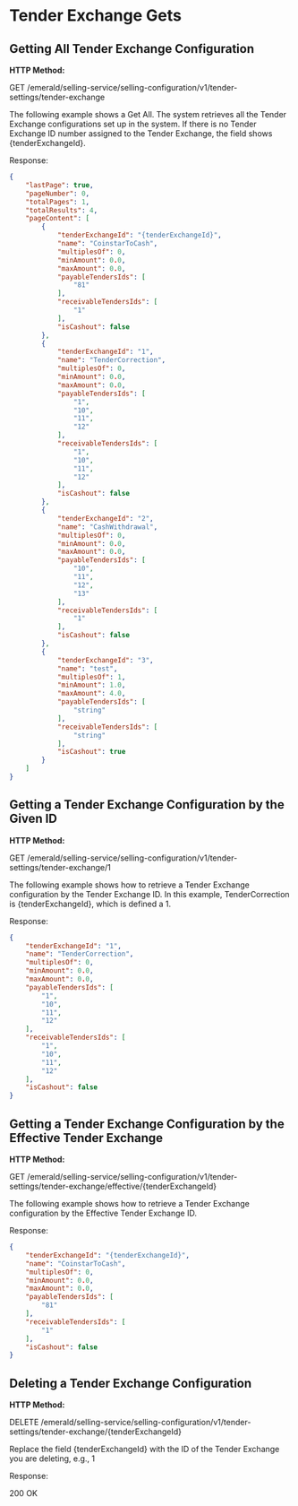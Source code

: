 # Tender Exchange Gets

## Getting All Tender Exchange Configuration

**HTTP Method:**

GET
/emerald/selling-service/selling-configuration/v1/tender-settings/tender-exchange

The following example shows a Get All. The system retrieves all the Tender Exchange configurations set up in the system.
If there is no Tender Exchange ID number assigned to the Tender Exchange, the field shows {tenderExchangeId}.

Response:

```json
{
    "lastPage": true,
    "pageNumber": 0,
    "totalPages": 1,
    "totalResults": 4,
    "pageContent": [
        {
            "tenderExchangeId": "{tenderExchangeId}",
            "name": "CoinstarToCash",
            "multiplesOf": 0,
            "minAmount": 0.0,
            "maxAmount": 0.0,
            "payableTendersIds": [
                "81"
            ],
            "receivableTendersIds": [
                "1"
            ],
            "isCashout": false
        },
        {
            "tenderExchangeId": "1",
            "name": "TenderCorrection",
            "multiplesOf": 0,
            "minAmount": 0.0,
            "maxAmount": 0.0,
            "payableTendersIds": [
                "1",
                "10",
                "11",
                "12"
            ],
            "receivableTendersIds": [
                "1",
                "10",
                "11",
                "12"
            ],
            "isCashout": false
        },
        {
            "tenderExchangeId": "2",
            "name": "CashWithdrawal",
            "multiplesOf": 0,
            "minAmount": 0.0,
            "maxAmount": 0.0,
            "payableTendersIds": [
                "10",
                "11",
                "12",
                "13"
            ],
            "receivableTendersIds": [
                "1"
            ],
            "isCashout": false
        },
        {
            "tenderExchangeId": "3",
            "name": "test",
            "multiplesOf": 1,
            "minAmount": 1.0,
            "maxAmount": 4.0,
            "payableTendersIds": [
                "string"
            ],
            "receivableTendersIds": [
                "string"
            ],
            "isCashout": true
        }
    ]
}

```

## Getting a Tender Exchange Configuration by the Given ID

**HTTP Method:**

GET
/emerald/selling-service/selling-configuration/v1/tender-settings/tender-exchange/1

The following example shows how to retrieve a Tender Exchange configuration by the Tender Exchange ID. In this example, TenderCorrection is {tenderExchangeId}, which is defined a 1.

Response:

```json
{
    "tenderExchangeId": "1",
    "name": "TenderCorrection",
    "multiplesOf": 0,
    "minAmount": 0.0,
    "maxAmount": 0.0,
    "payableTendersIds": [
        "1",
        "10",
        "11",
        "12"
    ],
    "receivableTendersIds": [
        "1",
        "10",
        "11",
        "12"
    ],
    "isCashout": false
}
```

## Getting a Tender Exchange Configuration by the Effective Tender Exchange

**HTTP Method:**

GET
/emerald/selling-service/selling-configuration/v1/tender-settings/tender-exchange/effective/{tenderExchangeId}

The following example shows how to retrieve a Tender Exchange configuration by the Effective Tender Exchange ID.

Response:

```json
{
    "tenderExchangeId": "{tenderExchangeId}",
    "name": "CoinstarToCash",
    "multiplesOf": 0,
    "minAmount": 0.0,
    "maxAmount": 0.0,
    "payableTendersIds": [
        "81"
    ],
    "receivableTendersIds": [
        "1"
    ],
    "isCashout": false
}
```

## Deleting a Tender Exchange Configuration

**HTTP Method:**

DELETE
/emerald/selling-service/selling-configuration/v1/tender-settings/tender-exchange/{tenderExchangeId}

Replace the field {tenderExchangeId} with the ID of the Tender Exchange you are deleting, e.g., 1

Response:

200 OK
